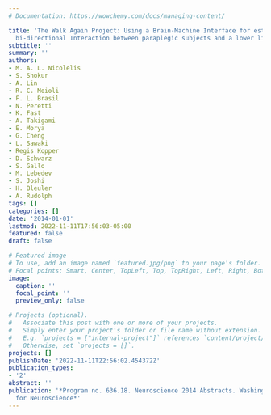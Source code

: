 ```yaml
---
# Documentation: https://wowchemy.com/docs/managing-content/

title: 'The Walk Again Project: Using a Brain-Machine Interface for establishing a
  bi-directional Interaction between paraplegic subjects and a lower limb exoskeleton'
subtitle: ''
summary: ''
authors:
- M. A. L. Nicolelis
- S. Shokur
- A. Lin
- R. C. Moioli
- F. L. Brasil
- N. Peretti 
- K. Fast 
- A. Takigami 
- E. Morya 
- G. Cheng 
- L. Sawaki
- Regis Kopper
- D. Schwarz 
- S. Gallo
- M. Lebedev 
- S. Joshi 
- H. Bleuler
- A. Rudolph
tags: []
categories: []
date: '2014-01-01'
lastmod: 2022-11-11T17:56:03-05:00
featured: false
draft: false

# Featured image
# To use, add an image named `featured.jpg/png` to your page's folder.
# Focal points: Smart, Center, TopLeft, Top, TopRight, Left, Right, BottomLeft, Bottom, BottomRight.
image:
  caption: ''
  focal_point: ''
  preview_only: false

# Projects (optional).
#   Associate this post with one or more of your projects.
#   Simply enter your project's folder or file name without extension.
#   E.g. `projects = ["internal-project"]` references `content/project/deep-learning/index.md`.
#   Otherwise, set `projects = []`.
projects: []
publishDate: '2022-11-11T22:56:02.454372Z'
publication_types:
- '2'
abstract: ''
publication: '*Program no. 636.18. Neuroscience 2014 Abstracts. Washington, DC: Society
  for Neuroscience*'
---
```


